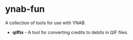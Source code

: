 # ynab-fun

A collection of tools for use with YNAB.

- **qiffix** - A tool for converting credits to debits in QIF files.



